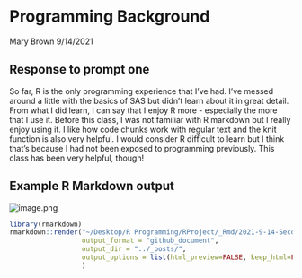 Programming Background
================
Mary Brown
9/14/2021

## Response to prompt one

So far, R is the only programming experience that I’ve had. I’ve messed
around a little with the basics of SAS but didn’t learn about it in
great detail. From what I did learn, I can say that I enjoy R more -
especially the more that I use it. Before this class, I was not familiar
with R markdown but I really enjoy using it. I like how code chunks work
with regular text and the knit function is also very helpful. I would
consider R difficult to learn but I think that’s because I had not been
exposed to programming previously. This class has been very helpful,
though!

## Example R Markdown output
![image.png](https://github.com/Mbrown1994/MBrown1994.github.io/blob/master/images/image.png)



``` r
library(rmarkdown)
rmarkdown::render("~/Desktop/R Programming/RProject/_Rmd/2021-9-14-Second-Blog-Post.Rmd",
                  output_format = "github_document",
                  output_dir = "../_posts/",
                  output_options = list(html_preview=FALSE, keep_html=FALSE)
                  )  
```
